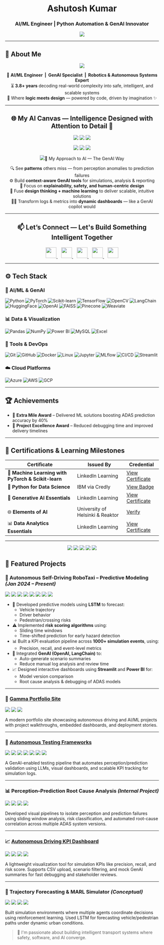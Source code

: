 <h1 align="center">Ashutosh Kumar</h1>
<h3 align="center">AI/ML Engineer | Python Automation & GenAI Innovator</h3>
<div align="center">
  <img src="https://readme-typing-svg.demolab.com?font=Fira+Code&size=24&pause=1000&color=58D68D&center=true&vCenter=true&width=1000&lines=Crafting+GenAI-powered+robotics+where+attention+drives+intelligence.;Designing+AI+systems+that+see%2C+adapt%2C+and+act+with+precision.;Because+in+the+world+of+intelligent+machines%2C+attention+changes+everything.">
</div>


---

## 🧠 About Me

<div align="center">
  <img src="https://readme-typing-svg.demolab.com?font=Fira+Code&size=22&pause=800&color=58D68D&center=true&vCenter=true&width=1000&lines=Designing+autonomous+intelligence+like+a+GenAI+copilot...;Bridging+software+and+safety+with+data-driven+elegance.;When+deep+learning+meets+deep+understanding."/>
</div>

<div align="center">

🚗 **AI/ML Engineer&nbsp;&nbsp;|&nbsp;&nbsp;GenAI Specialist&nbsp;&nbsp;|&nbsp;&nbsp;Robotics & Autonomous Systems Expert**  
⏳ **3.8+ years** decoding real-world complexity into safe, intelligent, and scalable systems  
🎨 Where **logic meets design** — powered by code, driven by imagination ✨

</div>


---

<h2 align="center">🌐 My AI Canvas — Intelligence Designed with Attention to Detail 🎯</h2>

<p align="center">
  <img src="https://img.shields.io/badge/🤖 Autonomous Driving-Level 1–5-004080?style=plastic&logo=tesla&logoColor=white"/>
  <img src="https://img.shields.io/badge/🔄 Scenario Automation-Real → Synthetic-8e44ad?style=plastic&logo=python&logoColor=white"/>
  <img src="https://img.shields.io/badge/🧠 LSTM + MARL-Cognitive Prediction-e67e22?style=plastic&logo=pytorch&logoColor=white"/>
</p>
<p align="center">
  <img src="https://img.shields.io/badge/⚙️ GenAI Pipelines-OpenAI × LangChain-1abc9c?style=plastic&logo=openai&logoColor=white"/>
  <img src="https://img.shields.io/badge/📚 RAG Flows-Auto Summarization-34495e?style=plastic&logo=openai&logoColor=white"/>
  <img src="https://img.shields.io/badge/📊 KPI Dashboards-A/B Insights + Testing-f1c40f?style=plastic&logo=powerbi&logoColor=black"/>
</p>

<p align="center">
  <img src="https://readme-typing-svg.demolab.com?font=Fira+Code&size=22&pause=1200&center=true&vCenter=true&width=800&height=40&lines=✨+Designing+systems+with+intelligence+and+intuition.;🧠+Where+AI+meets+creativity%2C+magic+



---

<h2 align="center">🤖 My Approach to AI — The GenAI Way</h2>

<p align="center">
  🔍 See <strong>patterns</strong> others miss — from perception anomalies to prediction failures  
  <br>⚙️ Build <strong>context-aware GenAI tools</strong> for simulations, analysis & reporting  
  <br>🎯 Focus on <strong>explainability, safety, and human-centric design</strong>  
  <br>🎨 Fuse <strong>design thinking + machine learning</strong> to deliver scalable, intuitive solutions  
  <br>🧙‍♂️ Transform logs & metrics into <strong>dynamic dashboards</strong> — like a GenAI copilot would  
</p>

---
<h2 align="center">📫 Let’s Connect — Let's Build Something Intelligent Together</h2>

<p align="center" style="margin-top: 20px;">
  <a href="https://www.linkedin.com/in/ashutoshrskiaa">
    <img src="https://img.shields.io/badge/LinkedIn-0A66C2?style=plastic&logo=linkedin&logoColor=white" height="35"/>
  </a>&nbsp;&nbsp;
  
  <a href="mailto:ashutoshrskiaa@gmail.com">
    <img src="https://img.shields.io/badge/Gmail-D14836?style=plastic&logo=gmail&logoColor=white" height="35"/>
  </a>&nbsp;&nbsp;
  
  <a href="https://github.com/rskiaa">
    <img src="https://img.shields.io/badge/GitHub-181717?style=plastic&logo=github&logoColor=white" height="35"/>
  </a>&nbsp;&nbsp;
  
  <a href="https://autonomous-driving-innov-d7ai06c.gamma.site/ashutoshkumar">
    <img src="https://img.shields.io/badge/Portfolio-0a0a0a?style=plastic&logo=About.me&logoColor=white" height="35"/>
  </a>&nbsp;&nbsp;
  
  <a href="https://leetcode.com/u/Ashutoshrskiaa/">
    <img src="https://img.shields.io/badge/LeetCode-FFA116?style=plastic&logo=leetcode&logoColor=black" height="35"/>
  </a>
</p>


---
## ⚙️ Tech Stack

### 🧠 AI/ML & GenAI  
![Python](https://img.shields.io/badge/Python-3670A0?style=flat&logo=python&logoColor=ffdd54)
![PyTorch](https://img.shields.io/badge/PyTorch-EE4C2C?style=flat&logo=pytorch&logoColor=white)
![Scikit-learn](https://img.shields.io/badge/Scikit--learn-F7931E?style=flat&logo=scikit-learn&logoColor=white)
![TensorFlow](https://img.shields.io/badge/TensorFlow-FF6F00?style=flat&logo=tensorflow&logoColor=white)
![OpenCV](https://img.shields.io/badge/OpenCV-27338e?style=flat&logo=opencv&logoColor=white)
![LangChain](https://img.shields.io/badge/LangChain-000000?style=flat&logo=LangChain&logoColor=white)
![HuggingFace](https://img.shields.io/badge/HuggingFace-FCC624?style=flat&logo=huggingface&logoColor=black)
![OpenAI](https://img.shields.io/badge/OpenAI-412991?style=flat&logo=openai&logoColor=white)
![FAISS](https://img.shields.io/badge/FAISS-005571?style=flat&logo=meta&logoColor=white)
![Pinecone](https://img.shields.io/badge/Pinecone-03A9F4?style=flat&logoColor=white)
![Weaviate](https://img.shields.io/badge/Weaviate-ff5f00?style=flat&logoColor=white)


### 📊 Data & Visualization  
![Pandas](https://img.shields.io/badge/Pandas-150458?style=flat&logo=pandas&logoColor=white)
![NumPy](https://img.shields.io/badge/NumPy-013243?style=flat&logo=numpy&logoColor=white)
![Power BI](https://img.shields.io/badge/Power%20BI-F2C811?style=flat&logo=powerbi&logoColor=black)
![MySQL](https://img.shields.io/badge/MySQL-00758F?style=flat&logo=mysql&logoColor=white)
![Excel](https://img.shields.io/badge/Excel-217346?style=flat&logo=microsoft-excel&logoColor=white)


### 🧰 Tools & DevOps  
![Git](https://img.shields.io/badge/Git-F05032?style=flat&logo=git&logoColor=white)
![GitHub](https://img.shields.io/badge/GitHub-181717?style=flat&logo=github&logoColor=white)
![Docker](https://img.shields.io/badge/Docker-2496ED?style=flat&logo=docker&logoColor=white)
![Linux](https://img.shields.io/badge/Linux-FCC624?style=flat&logo=linux&logoColor=black)
![Jupyter](https://img.shields.io/badge/Jupyter-F37626?style=flat&logo=jupyter&logoColor=white)
![MLflow](https://img.shields.io/badge/MLflow-0194E2?style=flat&logo=mlflow&logoColor=white)
![CI/CD](https://img.shields.io/badge/CI%2FCD-blue?style=flat&logo=githubactions&logoColor=white)
![Streamlit](https://img.shields.io/badge/Streamlit-FF4B4B?style=flat&logo=streamlit&logoColor=white)

### ☁️ Cloud Platforms  
![Azure](https://img.shields.io/badge/Azure-0078D4?style=flat&logo=microsoft-azure&logoColor=white)
![AWS](https://img.shields.io/badge/AWS-FF9900?style=flat&logo=amazon-aws&logoColor=white)
![GCP](https://img.shields.io/badge/GCP-4285F4?style=flat&logo=google-cloud&logoColor=white)

---

## 🏆 Achievements

- 🥇 **Extra Mile Award** – Delivered ML solutions boosting ADAS prediction accuracy by 40%
- 🥈 **Project Excellence Award** – Reduced debugging time and improved delivery timelines

---

## 📜 Certifications & Learning Milestones

| Certificate | Issued By | Credential |
|------------|-----------|------------|
| 🧠 **Machine Learning with PyTorch & Scikit-learn** | LinkedIn Learning | [View Certificate](https://www.linkedin.com/learning/certificates/e5dbdd80fcf133153b9b7cfb1d3040a90374849d9f9dfedb3440b42cb830062d) |
| 🐍 **Python for Data Science** | IBM via Credly | [View Badge](https://www.credly.com/badges/fddef4a6-142f-43e3-ab50-f82ee36d169a/public_url) |
| 🤖 **Generative AI Essentials** | LinkedIn Learning | [View Certificate](https://www.linkedin.com/learning/certificates/80b734a790bd434390adc546f888b5c2d64c5b0a40f33183bb756387a7527002) |
| 🌐 **Elements of AI** | University of Helsinki & Reaktor | [Verify](https://certificates.mooc.fi/validate/fhhzj5vl5a) |
| 📊 **Data Analytics Essentials** | LinkedIn Learning | [View Certificate](https://www.linkedin.com/learning/certificates/4ef1db1672430b21353d27e575d38a71c9fef4520e676356752b3ffe8846b312) |

---

<p align="center">
  <img src="https://img.shields.io/badge/Machine%20Learning-PyTorch%20%26%20Scikit--learn-EE4C2C?style=for-the-badge&logo=pytorch&logoColor=white"/>
  <img src="https://img.shields.io/badge/Python%20for%20Data%20Science-IBM-3670A0?style=for-the-badge&logo=python&logoColor=ffdd54"/>
  <img src="https://img.shields.io/badge/Generative%20AI%20Essentials-OpenAI-412991?style=for-the-badge&logo=openai&logoColor=white"/>
  <img src="https://img.shields.io/badge/Elements%20of%20AI-Helsinki-000000?style=for-the-badge&logo=mooc&logoColor=white"/>
  <img src="https://img.shields.io/badge/Data%20Analytics%20Essentials-LinkedIn%20Learning-0077B5?style=for-the-badge&logo=linkedin&logoColor=white"/>
</p>

## 📌 Featured Projects

### 🚕 Autonomous Self-Driving RoboTaxi – Predictive Modeling *(Jan 2024 – Present)*  
<p>
  <img src="https://img.shields.io/badge/Python-3670A0?style=flat&logo=python&logoColor=ffdd54"/>
  <img src="https://img.shields.io/badge/PyTorch-EE4C2C?style=flat&logo=pytorch&logoColor=white"/>
  <img src="https://img.shields.io/badge/Streamlit-FF4B4B?style=flat&logo=streamlit&logoColor=white"/>
  <img src="https://img.shields.io/badge/Pandas-150458?style=flat&logo=pandas&logoColor=white"/>
  <img src="https://img.shields.io/badge/PowerBI-F2C811?style=flat&logo=powerbi&logoColor=black"/>
  <img src="https://img.shields.io/badge/OpenCV-27338e?style=flat&logo=opencv&logoColor=white"/>
  <img src="https://img.shields.io/badge/OpenAI-412991?style=flat&logo=openai&logoColor=white"/>
  <img src="https://img.shields.io/badge/LangChain-000000?style=flat&logo=LangChain&logoColor=white"/>
</p>

- 🔮 Developed predictive models using **LSTM** to forecast:
  - Vehicle trajectory
  - Driver behavior
  - Pedestrian/crossing risks
- ⚠️ Implemented **risk scoring algorithms** using:
  - Sliding time windows  
  - Time-shifted prediction for early hazard detection
- 📊 Built a KPI evaluation pipeline across **1000+ simulation events**, using:
  - Precision, recall, and event-level metrics
- 🤖 Integrated **GenAI (OpenAI, LangChain)** to:
  - Auto-generate scenario summaries
  - Reduce manual log analysis and review time
- 📈 Designed interactive dashboards using **Streamlit** and **Power BI** for:
  - Model version comparison
  - Root cause analysis & debugging of ADAS models

---

### 🔗 [Gamma Portfolio Site](https://autonomous-driving-innov-d7ai06c.gamma.site/ashutoshkumar)
<p>
  <img src="https://img.shields.io/badge/Streamlit-FF4B4B?style=flat&logo=streamlit&logoColor=white"/>
  <img src="https://img.shields.io/badge/Markdown-000000?style=flat&logo=markdown&logoColor=white"/>
  <img src="https://img.shields.io/badge/Gamma-00C853?style=flat&logoColor=white"/>
</p>

A modern portfolio site showcasing autonomous driving and AI/ML projects with project walkthroughs, embedded dashboards, and deployment stories.

---

### 🧪 [Autonomous Testing Frameworks](https://github.com/rskiaa/gamma-site)
<p>
  <img src="https://img.shields.io/badge/Python-3670A0?style=flat&logo=python&logoColor=ffdd54"/>
  <img src="https://img.shields.io/badge/OpenCV-27338e?style=flat&logo=opencv&logoColor=white"/>
  <img src="https://img.shields.io/badge/PyTorch-EE4C2C?style=flat&logo=pytorch&logoColor=white"/>
  <img src="https://img.shields.io/badge/Streamlit-FF4B4B?style=flat&logo=streamlit&logoColor=white"/>
  <img src="https://img.shields.io/badge/MLflow-0194E2?style=flat&logo=mlflow&logoColor=white"/>
  <img src="https://img.shields.io/badge/OpenAI-412991?style=flat&logo=openai&logoColor=white"/>
  <img src="https://img.shields.io/badge/HuggingFace-FCC624?style=flat&logo=huggingface&logoColor=black"/>
</p>

A GenAI-enabled testing pipeline that automates perception/prediction validation using LLMs, visual dashboards, and scalable KPI tracking for simulation logs.

---

### 📊 Perception–Prediction Root Cause Analysis *(Internal Project)*
<p>
  <img src="https://img.shields.io/badge/Python-3670A0?style=flat&logo=python&logoColor=ffdd54"/>
  <img src="https://img.shields.io/badge/PowerBI-F2C811?style=flat&logo=powerbi&logoColor=black"/>
  <img src="https://img.shields.io/badge/Pandas-150458?style=flat&logo=pandas&logoColor=white"/>
  <img src="https://img.shields.io/badge/NumPy-013243?style=flat&logo=numpy&logoColor=white"/>
</p>

Developed visual pipelines to isolate perception and prediction failures using sliding window analysis, risk classification, and automated root-cause correlation across multiple ADAS system versions.

---

### 📈 [Autonomous Driving KPI Dashboard](https://github.com/rskiaa/robo-dashboard)
<p>
  <img src="https://img.shields.io/badge/Python-3670A0?style=flat&logo=python&logoColor=ffdd54"/>
  <img src="https://img.shields.io/badge/Streamlit-FF4B4B?style=flat&logo=streamlit&logoColor=white"/>
  <img src="https://img.shields.io/badge/Pandas-150458?style=flat&logo=pandas&logoColor=white"/>
  <img src="https://img.shields.io/badge/Matplotlib-11557C?style=flat&logo=matplotlib&logoColor=white"/>
</p>

A lightweight visualization tool for simulation KPIs like precision, recall, and risk score. Supports CSV upload, scenario filtering, and mock GenAI summaries for fast debugging and stakeholder reviews.

---

### 🧠 Trajectory Forecasting & MARL Simulator *(Conceptual)*
<p>
  <img src="https://img.shields.io/badge/Python-3670A0?style=flat&logo=python&logoColor=ffdd54"/>
  <img src="https://img.shields.io/badge/PyTorch-EE4C2C?style=flat&logo=pytorch&logoColor=white"/>
  <img src="https://img.shields.io/badge/LSTM-6A1B9A?style=flat"/>
  <img src="https://img.shields.io/badge/Multi--Agent%20RL-004D40?style=flat&logoColor=white"/>
</p>

Built simulation environments where multiple agents coordinate decisions using reinforcement learning. Used LSTM for forecasting vehicle/pedestrian paths under dynamic urban conditions.

> 🚀 I'm passionate about building intelligent transport systems where safety, software, and AI converge.
